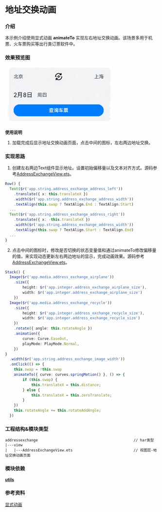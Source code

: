 
# 地址交换动画

### 介绍

本示例介绍使用显式动画 **animateTo** 实现左右地址交换动画。该场景多用于机票、火车票购买等出行类订票软件中。

### 效果预览图

![address_exchange](../../product/entry/src/main/resources/base/media/address_exchange.gif)

**使用说明**
1. 加载完成后显示地址交换动画页面，点击中间的图标，左右两边地址交换。

### 实现思路
1. 创建左右两边Text组件显示地址。设置初始偏移量以及文本对齐方式。源码参考[AddressExchangeView.ets](./src/main/ets/view/AddressExchangeView.ets)。

```ts
Row() {
  Text($r('app.string.address_exchange_address_left'))
    .translate({ x: this.translateX })
    .width($r('app.string.address_exchange_address_width'))
    .textAlign(this.swap ? TextAlign.End : TextAlign.Start)
  ...
  Text($r('app.string.address_exchange_address_right'))
    .translate({ x: -this.translateX })
    .width($r('app.string.address_exchange_address_width'))
    .textAlign(this.swap ? TextAlign.Start : TextAlign.End)
  ...
}
```

2. 点击中间的图标时，修改是否切换的状态变量值和通过animateTo修改偏移量的值，来实现动态更新左右两边地址的显示，完成动画效果。源码参考[AddressExchangeView.ets](./src/main/ets/view/AddressExchangeView.ets)。

```ts
Stack() {
  Image($r('app.media.address_exchange_airplane'))
    .size({
        height: $r('app.integer.address_exchange_airplane_size'),
        width: $r('app.integer.address_exchange_airplane_size')
    })
  Image($r('app.media.address_exchange_recycle'))
    .size({
        height: $r('app.integer.address_exchange_recycle_size'),
        width: $r('app.integer.address_exchange_recycle_size')
    })
    .rotate({ angle: this.rotateAngle })
    .animation({
        curve: Curve.EaseOut,
        playMode: PlayMode.Normal,
    })
}
  .width($r('app.string.address_exchange_image_width'))
  .onClick(() => {
    this.swap = !this.swap
    animateTo({ curve: curves.springMotion() }, () => {
        if (this.swap) {
            this.translateX = this.distance;
        } else {
            this.translateX = this.zeroTranslate;
        }
    })
    this.rotateAngle += this.rotateAddAngle;
  })
```

### 工程结构&模块类型

   ```
   addressexchange                                            // har类型
   |---view
   |   |---AddressExchangeView.ets                            // 视图层-地址交换动画页面 
   ```

### 模块依赖

[**utils**](../../common/utils)

### 参考资料

[显式动画](https://developer.huawei.com/consumer/cn/doc/harmonyos-references-V5/ts-explicit-animation-0000001861966629-V5)
